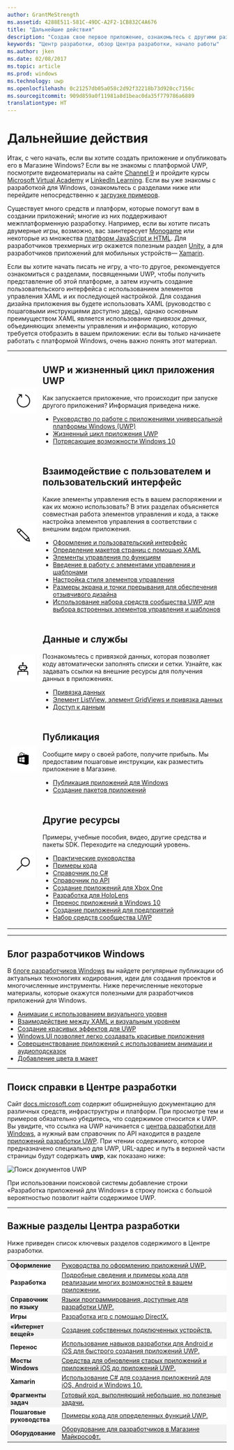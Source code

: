 ```yaml
---
author: GrantMeStrength
ms.assetid: 4288E511-581C-49DC-A2F2-1CB832C4A676
title: "Дальнейшие действия"
description: "Создав свое первое приложение, ознакомьтесь с другими разделами Центра разработки. Здесь представлен обзор содержащихся в нем разделов."
keywords: "Центр разработки, обзор Центра разработки, начало работы"
ms.author: jken
ms.date: 02/08/2017
ms.topic: article
ms.prod: windows
ms.technology: uwp
ms.openlocfilehash: 0c21257db05a058c2d92f32218b73d920cc7156c
ms.sourcegitcommit: 909d859a0f11981a8d1beac0da35f779786a6889
translationtype: HT
---
```

<link rel="stylesheet" href="https://az835927.vo.msecnd.net/sites/uwp/Resources/css/custom.css">

# <a name="whats-next"></a>Дальнейшие действия

Итак, с чего начать, если вы хотите создать приложение и опубликовать его в Магазине Windows? Если вы не знакомы с платформой UWP, посмотрите видеоматериалы на сайте <a href="https://channel9.msdn.com/">Channel 9</a> и пройдите курсы <a href="https://mva.microsoft.com">Microsoft Virtual Academy</a> и [LinkedIn Learning](https://www.linkedin.com/topic/windows-programming). Если вы уже знакомы с разработкой для Windows, ознакомьтесь с разделами ниже или перейдите непосредственно к [загрузке примеров](https://msdn.microsoft.com/windows/uwp/get-started/get-uwp-app-samples).

Существует много средств и платформ, которые помогут вам в создании приложений; многие из них поддерживают межплатформенную разработку. Например, если вы хотите писать двумерные игры, возможно, вас заинтересует <a href="http://www.monogame.net">Monogame</a> или некоторые из множества [платформ JavaScript и HTML](https://html5gameengine.com/). Для разработчиков трехмерных игр окажется полезным раздел <a href="http://www.unity3d.com">Unity</a>, а для разработчиков приложений для мобильных устройств— <a href="http://www.xamarin.com">Xamarin</a>.

Если вы хотите начать писать не игру, а что-то другое, рекомендуется ознакомиться с разделами, посвященными UWP, чтобы получить представление об этой платформе, а затем изучить создание пользовательского интерфейса с использованием элементов управления XAML и их последующей настройкой. Для создания дизайна приложения вы будете использовать XAML (руководство с пошаговыми инструкциями доступно [здесь](../layout/grid-tutorial.md)), однако основным преимуществом XAML является использование *привязок данных*, объединяющих элементы управления и информацию, которую требуется отобразить в вашем приложении: если вы только начинаете работать с платформой Windows, очень важно понять этот материал. 
<table class="wdg-noborder">
<tr>
 <td width=60><img src="images/icon3.png" alt="Bullet point" width=64></td>
    <td><h2>UWP и жизненный цикл приложения UWP</h2><p>Как запускается приложение, что происходит при запуске другого приложения? Информация приведена ниже.</p> <ul>
    <li><a href="https://msdn.microsoft.com/windows/uwp/get-started/universal-application-platform-guide">Руководство по работе с приложениями универсальной платформы Windows (UWP)</a></li>
    <li><a href="https://msdn.microsoft.com/windows/uwp/launch-resume/app-lifecycle">Жизненный цикл приложения UWP</a></li>
    <li><a href="https://developer.microsoft.com/windows/windows-10-for-developers">Потрясающие возможности Windows 10</a></ul></td>  
</tr>
<tr>
 <td width=60><img src="images/icon7.png" alt="Bullet point" width=64></td>
    <td><h2>Взаимодействие с пользователем и пользовательский интерфейс</h2><p>Какие элементы управления есть в вашем распоряжении и как их можно использовать? В этих разделах объясняется совместная работа элементов управления и кода, а также настройка элементов управления в соответствии с внешним видом приложения.</p> <ul>
    <li><a href="https://developer.microsoft.com/windows/design">Оформление и пользовательский интерфейс</a></li>
    <li><a href="https://msdn.microsoft.com/windows/uwp/layout/layouts-with-xaml">Определение макетов страниц с помощью XAML</a></li>
    <li><a href="https://msdn.microsoft.com/windows/uwp/controls-and-patterns/controls-by-function">Элементы управления по функциям</a></li>
      <li><a href="https://msdn.microsoft.com/windows/uwp/controls-and-patterns/controls-and-events-intro">Введение в работу с элементами управления и шаблонами</a></li>
     <li><a href="https://msdn.microsoft.com/windows/uwp/controls-and-patterns/styling-controls">Настройка стиля элементов управления</a></li>
      <li><a href="https://msdn.microsoft.com/windows/uwp/layout/screen-sizes-and-breakpoints-for-responsive-design">Размеры экрана и точки прерывания для обеспечения отзывчивого дизайна</a></li>
      <li><a href="https://developer.microsoft.com/windows/projects/campaigns/welcome-toolbox">Использование набора средств сообщества UWP для выбора встроенных элементов управления и шаблонов</a></li>
    </ul></td>  
</tr>
<tr>
 <td width=60><img src="images/icon6.png" alt="Bullet point" width=64></td>
    <td><h2>Данные и службы</h2><p>Познакомьтесь с привязкой данных, которая позволяет коду автоматически заполнять списки и сетки. Узнайте, как задавать ссылки на внешние ресурсы для получения данных в приложениях.</p> <ul>
    <li><a href="https://msdn.microsoft.com/windows/uwp/data-binding/index">Привязка данных</a></li>
    <li><a href="https://msdn.microsoft.com/windows/uwp/controls-and-patterns/listview-and-gridview">Элемент ListView, элемент GridViews и привязка данных</a></li>
     <li><a href="https://msdn.microsoft.com/windows/uwp/data-access/index">Доступ к данным</a></li>
    </ul></td>  
</tr>
<tr>
 <td width=60><img src="images/icon4.png" alt="Bullet point" width=64></td>
    <td><h2>Публикация</h2><p>Сообщите миру о своей работе, получите прибыль. Мы предоставим пошаговые инструкции, как разместить приложение в Магазине.</p> <ul>
    <li><a href="https://msdn.microsoft.com/windows/uwp/publish/index">Публикация приложений для Windows</a></li>
    <li><a href="https://msdn.microsoft.com/windows/uwp/packaging/index">Создание пакетов приложений</a></li>
    </ul></td>  
</tr>
<tr>
 <td width=60><img src="images/icon2.png" alt="Bullet point" width=64></td>
    <td><h2>Другие ресурсы</h2><p>Примеры, учебные пособия, видео, другие средства и пакеты SDK. Переходите на следующий уровень.</p>
    <ul>
    <li><a href="https://developer.microsoft.com/windows/develop">Практические руководства</a></li>
    <li><a href="https://developer.microsoft.com/windows/samples">Примеры кода</a></li>
    <li><a href="https://msdn.microsoft.com/library/618ayhy6(VS.110).aspx">Справочник по C#</a></li>
    <li><a href="https://msdn.microsoft.com/library/windows/apps/bg124285.aspx">Справочник по API</a></li>
     <li><a href="https://msdn.microsoft.com/windows/uwp/xbox-apps/index">Создание приложений для Xbox One</a></li>
     <li><a href="https://www.microsoft.com/microsoft-hololens/developers">Разработка для HoloLens</a></li>
     <li><a href="https://msdn.microsoft.com/windows/uwp/porting/index">Перенос приложений в Windows 10</a></li>
      <li><a href="https://msdn.microsoft.com/windows/uwp/enterprise/index">Создание приложений для предприятий</a></li>
      <li><a href="https://blogs.windows.com/buildingapps/2016/08/17/introducing-the-uwp-community-toolkit/#D1IfVxCZMQGZqlc7.97">Набор средств сообщества UWP</a></li>
    </ul>
    </td>  
</tr>
</table>

<hr>

## <a name="windows-developer-blog"></a>Блог разработчиков Windows

В [блоге разработчиков Windows](https://blogs.windows.com/buildingapps) вы найдете регулярные публикации об актуальных технологиях кодирования, идеи для создания проектов и многочисленные инструменты. Ниже перечисленные некоторые материалы, которые окажутся полезными для разработчиков приложений для Windows.

* [Анимации с использованием визуального уровня](https://blogs.windows.com/buildingapps/2016/09/16/animations-with-the-visual-layer/#JM2XkQcL7MRSXe3X.97)
* [Взаимодействие между XAML и визуальным уровнем](https://blogs.windows.com/buildingapps/2016/08/26/interop-between-xaml-and-the-visual-layer/#ue6O7MWpqrVFE81K.97)
* [Создание красивых эффектов для UWP](https://blogs.windows.com/buildingapps/2016/09/12/creating-beautiful-effects-for-uwp/#85jsfw6PFXX825rR.97)
* [Windows.UI позволяет легко создавать красивые приложения](https://blogs.windows.com/buildingapps/2016/08/23/beautiful-apps-made-possible-and-easy-with-windows-ui/#GBREkRSBwsRvi2uL.97)
* [Совершенствование приложений с использованием анимации и аудиоподсказок](https://blogs.windows.com/buildingapps/2016/08/09/polishing-your-app-with-animations-and-audio-cues/#hziKxt2xPwUE1oqU.97) 
* [Добавление цвета в макет](https://blogs.windows.com/buildingapps/2016/07/28/adding-color-to-your-design/#HcPqMlfPsuKETOIo.97)

<hr>

## <a name="finding-help-in-the-dev-center"></a>Поиск справки в Центре разработки

Сайт [docs.microsoft.com](http://docs.microsoft.com) содержит обширнейшую документацию для различных средств, инфраструктуры и платформ. При просмотре тем и примеров обязательно убедитесь, что содержимое относится к UWP. Вы увидите, что ссылка на UWP начинается с [центра разработки для Windows](https://developer.microsoft.com/windows/apps), а нужный вам справочник по API находится в разделе [приложений разработки UWP](https://docs.microsoft.com/uwp/api/).
При чтении содержимого, которое предназначено специально для UWP, URL-адрес и путь в верхней части страницы будут содержать **uwp**, как показано ниже:

![Поиск документов UWP](images/UWP-docs.png)

При использовании поисковой системы добавление строки «Разработка приложений для Windows» в строку поиска с большой вероятностью позволит найти содержимое UWP.


<hr>


## <a name="important-dev-center-topics"></a>Важные разделы Центра разработки

Ниже приведен список ключевых разделов содержимого в Центре разработки. 


<table style="width:100%">
<colgroup>
<col width="20%" />
<col width="80%" />
</colgroup>


<tbody>

<tr class="even" style="background-color: #f2f2f2">
<td align="left"><strong>Оформление</strong></td>
<td align="left"><a href="http://go.microsoft.com/fwlink/p/?LinkId=533896">Руководства по оформлению приложений UWP.</a></td>
</tr>


<tr class="odd" style="background-color: #ffffff">
<td align="left"><strong>Разработка</strong></td>
<td align="left"><a href="http://go.microsoft.com/fwlink/p/?LinkId=529575">Подробные сведения и примеры кода для реализации многих возможностей в вашем приложении.</a></td>
</tr>
<tr class="even" style="background-color: #f2f2f2">
<td align="left"><strong>Справочник по языку</strong></td>
<td align="left"><a href="https://msdn.microsoft.com/library/windows/apps/bg124285.aspx">Языки программирования, доступные для разработки UWP.</a></td>
</tr>
<tr class="odd" style="background-color: #ffffff">
<td align="left"><strong>Игры</strong></td>
<td align="left"><a href="http://go.microsoft.com/fwlink/p/?LinkId=534184">Разработка игр с помощью DirectX.</a></td>
</tr>
<tr class="even" style="background-color: #f2f2f2">
<td align="left"><strong>«Интернет вещей»</strong></td>
<td align="left"><a href="http://go.microsoft.com/fwlink/p/?LinkId=534186">Создание собственных подключенных устройств.</a></td>
</tr>
<tr class="odd" style="background-color: #ffffff">
<td align="left"><strong>Перенос</strong></td>
<td align="left"><a href="https://msdn.microsoft.com/library/windows/apps/Mt238321">Использование навыков разработки для Android и iOS для быстрого создания приложений UWP.</a></td>
</tr>
<tr class="even" style="background-color: #f2f2f2">
<td align="left"><strong>Мосты Windows</strong></td>
<td align="left"><a href="https://developer.microsoft.com/windows/bridges">Средства для обновления старых приложений и приложений iOS до приложений UWP.</a></td>
</tr>
<tr class="odd" style="background-color: #ffffff">
<td align="left"><strong>Xamarin</strong></td>
<td align="left"><a href="https://www.xamarin.com">Использование C# для создания приложений для iOS, Android и Windows 10.</a></td>
</tr>
<tr class="even" style="background-color: #f2f2f2">
<td align="left"><strong>Фрагменты задач</strong></td>
<td align="left"><a href="https://github.com/Microsoft/Windows-task-snippets">Готовый код, выполняющий небольшие, но полезные задачи.</a></td>
</tr>
<tr class="odd" style="background-color: #ffffff">
<td align="left"><strong>Пошаговые руководства</strong></td>
<td align="left"><a href="https://developer.microsoft.com/windows/develop">Примеры кода для определенных функций UWP.</a></td>
</tr>
<tr class="even" style="background-color: #f2f2f2">
<td align="left"><strong>Оборудование</strong></td>
<td align="left"><a href="https://www.microsoftstore.com/store/msusa/en_US/cat/Developer/categoryID.69418300?icid=en_US_Store_UH_BusEd_Dev">Оборудование для разработчиков в Магазине Майкрософт.</a></td>
</tr>
</table>






